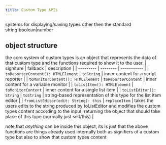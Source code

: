 ```yaml
---
title: Custom Type APIs
---
```


systems for displaying/saving types other then the standard string|boolean|number

## object structure
the core system of custom types is an object that represents the data of that custom type and the functions required to show it to the user.
| signiture | fallback | description |
| --------- | -------- | ----------- |
| `toReporterContent(): HTMLElement` | `toString` | inner content for a script reporter |
| `toMonitorContent(): HTMLElement` |  `toReporterContent` | inner content for a variable monitor |
| `toListItem(): HTMLElement` | `toMonitorContent` | inner content for a single list item |
| `toListEditor(): String` | `toString` | string-based representation of this type for the list item editor |
| `fromListEditor(edit: String): this` | `replaceItem` | takes the users edits to the string produced by toListEditor and modifies the custom types content according to the input, returning the object that should take place of this type (normally just self/this) |

note that *anything* can be inside this object, its is just that the above functions are things already used internally both as signifiers of a custom type but also to show that custom types content